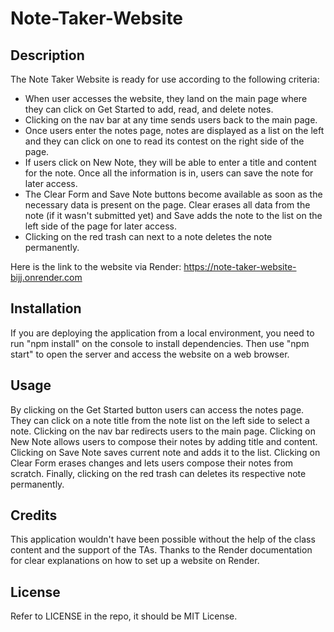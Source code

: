# Note-Taker-Website

## Description

The Note Taker Website is ready for use according to the following criteria: 

* When user accesses the website, they land on the main page where they can click on Get Started to add, read, and delete notes.
* Clicking on the nav bar at any time sends users back to the main page.
* Once users enter the notes page, notes are displayed as a list on the left and they can click on one to read its contest on the right side of the page.
* If users click on New Note, they will be able to enter a title and content for the note. Once all the information is in, users can save the note for later access.
* The Clear Form and Save Note buttons become available as soon as the necessary data is present on the page. Clear erases all data from the note (if it wasn't submitted yet) and Save adds the note to the list on the left side of the page for later access.
* Clicking on the red trash can next to a note deletes the note permanently.
   
 Here is the link to the website via Render: https://note-taker-website-bijj.onrender.com
 
## Installation

If you are deploying the application from a local environment, you need to run "npm install" on the console to install dependencies. Then use "npm start" to open the server and access the website on a web browser.

## Usage

By clicking on the Get Started button users can access the notes page. They can click on a note title from the note list on the left side to select a note. Clicking on the nav bar redirects users to the main page. Clicking on New Note allows users to compose their notes by adding title and content. Clicking on Save Note saves current note and adds it to the list. Clicking on Clear Form erases changes and lets users compose their notes from scratch. Finally, clicking on the red trash can deletes its respective note permanently.

## Credits

This application wouldn't have been possible without the help of the class content and the support of the TAs. Thanks to the Render documentation for clear explanations on how to set up a website on Render.

## License

Refer to LICENSE in the repo, it should be MIT License.
